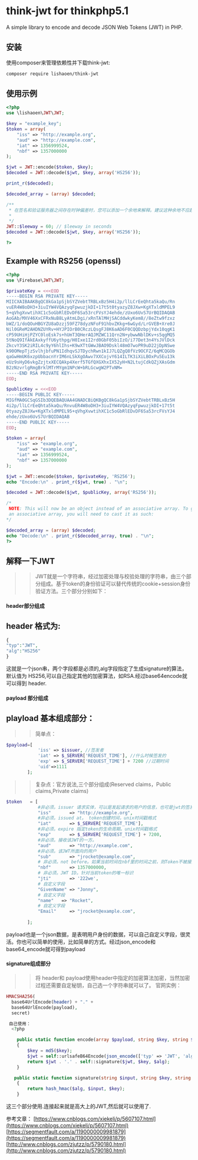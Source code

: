 think-jwt for thinkphp5.1
=======
A simple library to encode and decode JSON Web Tokens (JWT) in PHP.

安装
------------

使用composer来管理依赖性并下载think-jwt:

```bash
composer require lishaoen/think-jwt
```

使用示例
-------
```php
<?php
use \lishaoen\JWT\JWT;

$key = "example_key";
$token = array(
    "iss" => "http://example.org",
    "aud" => "http://example.com",
    "iat" => 1356999524,
    "nbf" => 1357000000
);

$jwt = JWT::encode($token, $key);
$decoded = JWT::decode($jwt, $key, array('HS256'));

print_r($decoded);

$decoded_array = (array) $decoded;

/**
 * 在签名和验证服务器之间存在时钟偏差时，您可以添加一个余地来解释。建议这种余地不应超过几分钟。
 *
 */
JWT::$leeway = 60; // $leeway in seconds
$decoded = JWT::decode($jwt, $key, array('HS256'));

?>
```
Example with RS256 (openssl)
----------------------------
```php
<?php
use \Firebase\JWT\JWT;

$privateKey = <<<EOD
-----BEGIN RSA PRIVATE KEY-----
MIICXAIBAAKBgQC8kGa1pSjbSYZVebtTRBLxBz5H4i2p/llLCrEeQhta5kaQu/Rn
vuER4W8oDH3+3iuIYW4VQAzyqFpwuzjkDI+17t5t0tyazyZ8JXw+KgXTxldMPEL9
5+qVhgXvwtihXC1c5oGbRlEDvDF6Sa53rcFVsYJ4ehde/zUxo6UvS7UrBQIDAQAB
AoGAb/MXV46XxCFRxNuB8LyAtmLDgi/xRnTAlMHjSACddwkyKem8//8eZtw9fzxz
bWZ/1/doQOuHBGYZU8aDzzj59FZ78dyzNFoF91hbvZKkg+6wGyd/LrGVEB+Xre0J
Nil0GReM2AHDNZUYRv+HYJPIOrB0CRczLQsgFJ8K6aAD6F0CQQDzbpjYdx10qgK1
cP59UHiHjPZYC0loEsk7s+hUmT3QHerAQJMZWC11Qrn2N+ybwwNblDKv+s5qgMQ5
5tNoQ9IfAkEAxkyffU6ythpg/H0Ixe1I2rd0GbF05biIzO/i77Det3n4YsJVlDck
ZkcvY3SK2iRIL4c9yY6hlIhs+K9wXTtGWwJBAO9Dskl48mO7woPR9uD22jDpNSwe
k90OMepTjzSvlhjbfuPN1IdhqvSJTDychRwn1kIJ7LQZgQ8fVz9OCFZ/6qMCQGOb
qaGwHmUK6xzpUbbacnYrIM6nLSkXgOAwv7XXCojvY614ILTK3iXiLBOxPu5Eu13k
eUz9sHyD6vkgZzjtxXECQAkp4Xerf5TGfQXGXhxIX52yH+N2LtujCdkQZjXAsGdm
B2zNzvrlgRmgBrklMTrMYgm1NPcW+bRLGcwgW2PTvNM=
-----END RSA PRIVATE KEY-----
EOD;

$publicKey = <<<EOD
-----BEGIN PUBLIC KEY-----
MIGfMA0GCSqGSIb3DQEBAQUAA4GNADCBiQKBgQC8kGa1pSjbSYZVebtTRBLxBz5H
4i2p/llLCrEeQhta5kaQu/RnvuER4W8oDH3+3iuIYW4VQAzyqFpwuzjkDI+17t5t
0tyazyZ8JXw+KgXTxldMPEL95+qVhgXvwtihXC1c5oGbRlEDvDF6Sa53rcFVsYJ4
ehde/zUxo6UvS7UrBQIDAQAB
-----END PUBLIC KEY-----
EOD;

$token = array(
    "iss" => "example.org",
    "aud" => "example.com",
    "iat" => 1356999524,
    "nbf" => 1357000000
);

$jwt = JWT::encode($token, $privateKey, 'RS256');
echo "Encode:\n" . print_r($jwt, true) . "\n";

$decoded = JWT::decode($jwt, $publicKey, array('RS256'));

/*
 NOTE: This will now be an object instead of an associative array. To get
 an associative array, you will need to cast it as such:
*/

$decoded_array = (array) $decoded;
echo "Decode:\n" . print_r($decoded_array, true) . "\n";
?>
```


解释一下JWT
------------

>>JWT就是一个字符串，经过加密处理与校验处理的字符串，由三个部分组成。基于token的身份验证可以替代传统的cookie+session身份验证方法。三个部分分别如下：

#### header部分组成

header 格式为:
-----------------
```php
{
"typ":"JWT",
"alg":"HS256"
}

```
这就是一个json串，两个字段都是必须的,alg字段指定了生成signature的算法，默认值为 HS256,可以自己指定其他的加密算法，如RSA.经过base64encode就可以得到 header.

#### payload 部分组成

playload 基本组成部分：
--------------------------------

>>简单点：
```php
$payload=[
            'iss' => $issuer, //签发者
            'iat' => $_SERVER['REQUEST_TIME'], //什么时候签发的
            'exp' => $_SERVER['REQUEST_TIME'] + 7200 //过期时间
            'uid'=>1111
        ];
```

>> 复杂点：官方说法,三个部分组成(Reserved claims，Public claims,Private claims)
```php
$token   = [
            #非必须。issuer 请求实体，可以是发起请求的用户的信息，也可是jwt的签发者。
            "iss"       => "http://example.org",
            #非必须。issued at。 token创建时间，unix时间戳格式
            "iat"       => $_SERVER['REQUEST_TIME'],
            #非必须。expire 指定token的生命周期。unix时间戳格式
            "exp"       => $_SERVER['REQUEST_TIME'] + 7200,
            #非必须。接收该JWT的一方。
            "aud"       => "http://example.com",
            #非必须。该JWT所面向的用户
            "sub"       => "jrocket@example.com",
            # 非必须。not before。如果当前时间在nbf里的时间之前，则Token不被接受；一般都会留一些余地，比如几分钟。
            "nbf"       => 1357000000,
            # 非必须。JWT ID。针对当前token的唯一标识
            "jti"       => '222we',
            # 自定义字段
            "GivenName" => "Jonny",
            # 自定义字段
            "name"   => "Rocket",
            # 自定义字段
            "Email"     => "jrocket@example.com",
         
        ];
```
payload也是一个json数据，是表明用户身份的数据，可以自己自定义字段，很灵活。你也可以简单的使用，比如简单的方式。经过json_encode和base64_encode就可得到payload

#### signature组成部分

>> 将 header和 payload使用header中指定的加密算法加密，当然加密过程还需要自定秘钥，自己选一个字符串就可以了。
官网实例：
```php
HMACSHA256(
  base64UrlEncode(header) + "." +
  base64UrlEncode(payload),
  secret)

 自己使用：
  <?php

    public static function encode(array $payload, string $key, string $alg = 'SHA256')
    {
        $key = md5($key);
        $jwt = self::urlsafeB64Encode(json_encode(['typ' => 'JWT', 'alg' => $alg])) . '.' . self::urlsafeB64Encode(json_encode($payload));
        return $jwt . '.' . self::signature($jwt, $key, $alg);
    }

   public static function signature(string $input, string $key, string $alg)
    {
        return hash_hmac($alg, $input, $key);
    }
```

这三个部分使用.连接起来就是高大上的JWT,然后就可以使用了.


参考文章：
[https://www.cnblogs.com/xiekeli/p/5607107.html](https://www.cnblogs.com/xiekeli/p/5607107.html)
[https://segmentfault.com/a/1190000009981879](https://segmentfault.com/a/1190000009981879)
[http://www.cnblogs.com/zjutzz/p/5790180.html](http://www.cnblogs.com/zjutzz/p/5790180.html)
